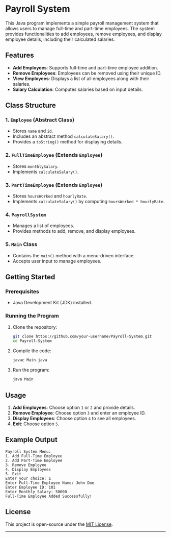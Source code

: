 # Payroll System

This Java program implements a simple payroll management system that allows users to manage full-time and part-time employees. The system provides functionalities to add employees, remove employees, and display employee details, including their calculated salaries.

## Features

- **Add Employees**: Supports full-time and part-time employee addition.
- **Remove Employees**: Employees can be removed using their unique ID.
- **View Employees**: Displays a list of all employees along with their salaries.
- **Salary Calculation**: Computes salaries based on input details.

## Class Structure

### 1. `Employee` (Abstract Class)

- Stores `name` and `id`.
- Includes an abstract method `calculateSalary()`.
- Provides a `toString()` method for displaying details.

### 2. `FullTimeEmployee` (Extends `Employee`)

- Stores `monthlySalary`.
- Implements `calculateSalary()`.

### 3. `PartTimeEmployee` (Extends `Employee`)

- Stores `hoursWorked` and `hourlyRate`.
- Implements `calculateSalary()` by computing `hoursWorked * hourlyRate`.

### 4. `PayrollSystem`

- Manages a list of employees.
- Provides methods to add, remove, and display employees.

### 5. `Main` Class

- Contains the `main()` method with a menu-driven interface.
- Accepts user input to manage employees.

## Getting Started

### Prerequisites

- Java Development Kit (JDK) installed.

### Running the Program

1. Clone the repository:
   ```bash
   git clone https://github.com/your-username/Payroll-System.git
   cd Payroll-System
   ```
2. Compile the code:
   ```bash
   javac Main.java
   ```
3. Run the program:
   ```bash
   java Main
   ```

## Usage

1. **Add Employees**: Choose option `1` or `2` and provide details.
2. **Remove Employee**: Choose option `3` and enter an employee ID.
3. **Display Employees**: Choose option `4` to see all employees.
4. **Exit**: Choose option `5`.

## Example Output

```
Payroll System Menu:
1. Add Full-Time Employee
2. Add Part-Time Employee
3. Remove Employee
4. Display Employees
5. Exit
Enter your choice: 1
Enter Full-Time Employee Name: John Doe
Enter Employee ID: 101
Enter Monthly Salary: 50000
Full-Time Employee Added Successfully!
```

## License

This project is open-source under the [MIT License](LICENSE).

---

### 

